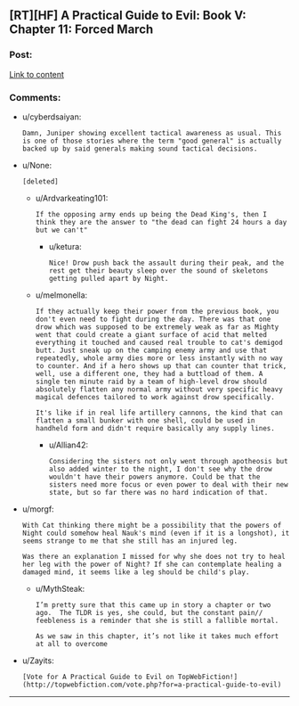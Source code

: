 ## [RT][HF] A Practical Guide to Evil: Book V: Chapter 11: Forced March

### Post:

[Link to content](https://practicalguidetoevil.wordpress.com/2019/02/08/chapter-11-forced-march/)

### Comments:

- u/cyberdsaiyan:
  ```
  Damn, Juniper showing excellent tactical awareness as usual. This is one of those stories where the term "good general" is actually backed up by said generals making sound tactical decisions.
  ```

- u/None:
  ```
  [deleted]
  ```

  - u/Ardvarkeating101:
    ```
    If the opposing army ends up being the Dead King's, then I think they are the answer to "the dead can fight 24 hours a day but we can't"
    ```

    - u/ketura:
      ```
      Nice! Drow push back the assault during their peak, and the rest get their beauty sleep over the sound of skeletons getting pulled apart by Night.
      ```

  - u/melmonella:
    ```
    If they actually keep their power from the previous book, you don't even need to fight during the day. There was that one drow which was supposed to be extremely weak as far as Mighty went that could create a giant surface of acid that melted everything it touched and caused real trouble to cat's demigod butt. Just sneak up on the camping enemy army and use that repeatedly, whole army dies more or less instantly with no way to counter. And if a hero shows up that can counter that trick, well, use a different one, they had a buttload of them. A single ten minute raid by a team of high-level drow should absolutely flatten any normal army without very specific heavy magical defences tailored to work against drow specifically. 

    It's like if in real life artillery cannons, the kind that can flatten a small bunker with one shell, could be used in handheld form and didn't require basically any supply lines.
    ```

    - u/Allian42:
      ```
      Considering the sisters not only went through apotheosis but also added winter to the night, I don't see why the drow wouldn't have their powers anymore. Could be that the sisters need more focus or even power to deal with their new state, but so far there was no hard indication of that.
      ```

- u/morgf:
  ```
  With Cat thinking there might be a possibility that the powers of Night could somehow heal Nauk's mind (even if it is a longshot), it seems strange to me that she still has an injured leg.

  Was there an explanation I missed for why she does not try to heal her leg with the power of Night? If she can contemplate healing a damaged mind, it seems like a leg should be child's play.
  ```

  - u/MythSteak:
    ```
    I’m pretty sure that this came up in story a chapter or two ago.  The TLDR is yes, she could, but the constant pain// feebleness is a reminder that she is still a fallible mortal.

    As we saw in this chapter, it’s not like it takes much effort at all to overcome
    ```

- u/Zayits:
  ```
  [Vote for A Practical Guide to Evil on TopWebFiction!](http://topwebfiction.com/vote.php?for=a-practical-guide-to-evil)
  ```

---

